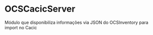 # OCSCacicServer
Módulo que disponibiliza informações via JSON do OCSInventory para import no Cacic

